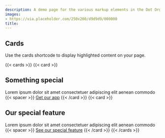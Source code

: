 ```yaml
---
description: A demo page for the various markup elements in the Dot Org theme.
images:
- https://via.placeholder.com/250x200/d9d9d9/000000
title: 
---
```




## Cards

Use the cards shortcode to display highlighted content on your page.

{{< cards >}}
{{< card >}}
## Something special
Lorem ipsum dolor sit amet consectetuer adipiscing elit aenean commodo
{{< spacer >}}
[Get our app](#)
{{< /card >}}
{{< card >}}
## Our special feature
Lorem ipsum dolor sit amet consectetuer adipiscing elit aenean commodo
{{< spacer >}}
[See our special feature](#)
{{< /card >}}
{{< /cards >}}

<div id="chart"></div>
<script src="https://cdn.plot.ly/plotly-latest.min.js"></script>
<script>
    document.addEventListener("DOMContentLoaded", function() {
        var data = [{
            x: [1, 2, 3],
            y: [4, 5, 6],
            type: 'scatter'
        }];
        Plotly.newPlot('chart', data);
    });
</script>

